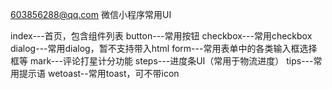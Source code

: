 603856288@qq.com
微信小程序常用UI

index---首页，包含组件列表
button---常用按钮
checkbox---常用checkbox
dialog---常用dialog，暂不支持带入html
form---常用表单中的各类输入框选择框等
mark---评论打星计分功能
steps---进度条UI（常用于物流进度）
tips---常用提示语
wetoast--常用toast，可不带icon





